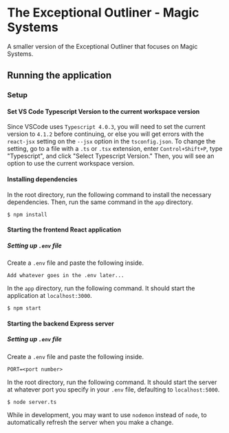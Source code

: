 # The Exceptional Outliner - Magic Systems

A smaller version of the Exceptional Outliner that focuses on Magic Systems.

## Running the application

### Setup

#### Set VS Code Typescript Version to the current workspace version

Since VSCode uses `Typescript 4.0.3`, you will need to set the current version to `4.1.2` before continuing, or else you will get errors with the `react-jsx` setting on the `--jsx` option in the `tsconfig.json`. To change the setting, go to a file with a `.ts` or `.tsx` extension, enter `Control+Shift+P`, type
"Typescript", and click "Select Typescript Version." Then, you will see an option to use the current workspace version.

#### Installing dependencies

In the root directory, run the following command to install the necessary dependencies. Then, run the same command in the `app` directory.

```
$ npm install
```

#### Starting the frontend React application

##### Setting up `.env` file

Create a `.env` file and paste the following inside.

```
Add whatever goes in the .env later...
```

In the `app` directory, run the following command. It should start the application at `localhost:3000`.

```
$ npm start
```

#### Starting the backend Express server

##### Setting up `.env` file

Create a `.env` file and paste the following inside.

```
PORT=<port number>
```

In the root directory, run the following command. It should start the server at whatever port you specify in your `.env` file, defaulting to `localhost:5000`.

```
$ node server.ts
```

While in development, you may want to use `nodemon` instead of `node`, to automatically refresh the server when you make a change.
